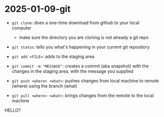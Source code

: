 # 2025-01-09-git

- `git clone`: does a one-time download from github to your local computer
    - make sure the directory you are cloning is not already a git repo

- `git status`: tells you what's happening in your current git repository
- `git add <FILE>`: adds <FILE> to the staging area
- `git commit -m "MESSAGE"`: creates a commit (aka snapshot) with the changes in the staging area, with the message you supplied

- `git push <where> <what>`: pushes changes from local machine to remote (where) using the branch (what)
- `git pull <where> <what>`: brings changes from the remote to the local machine

HELLO?

